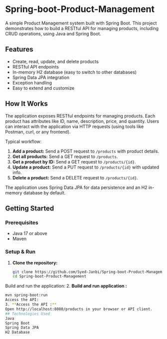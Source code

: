 # Spring-boot-Product-Management

A simple Product Management system built with Spring Boot. This project demonstrates how to build a RESTful API for managing products, including CRUD operations, using Java and Spring Boot.

## Features

- Create, read, update, and delete products
- RESTful API endpoints
- In-memory H2 database (easy to switch to other databases)
- Spring Data JPA integration
- Exception handling
- Easy to extend and customize

## How It Works

The application exposes RESTful endpoints for managing products. Each product has attributes like ID, name, description, price, and quantity. Users can interact with the application via HTTP requests (using tools like Postman, curl, or any frontend).

Typical workflow:
1. **Add a product:** Send a POST request to `/products` with product details.
2. **Get all products:** Send a GET request to `/products`.
3. **Get a product by ID:** Send a GET request to `/products/{id}`.
4. **Update a product:** Send a PUT request to `/products/{id}` with updated info.
5. **Delete a product:** Send a DELETE request to `/products/{id}`.

The application uses Spring Data JPA for data persistence and an H2 in-memory database by default.

## Getting Started

### Prerequisites

- Java 17 or above
- Maven

### Setup & Run

1. **Clone the repository:**
   ```bash
   git clone https://github.com/Syed-Janbi/Spring-boot-Product-Management.git
   cd Spring-boot-Product-Management
Build and run the application:
2. **Build and run application :**
```bash
mvn spring-boot:run
Access the API:
3. **Access the API :**
Open http://localhost:8080/products in your browser or API client.
## Technologies Used
Java
Spring Boot
Spring Data JPA
H2 Database
